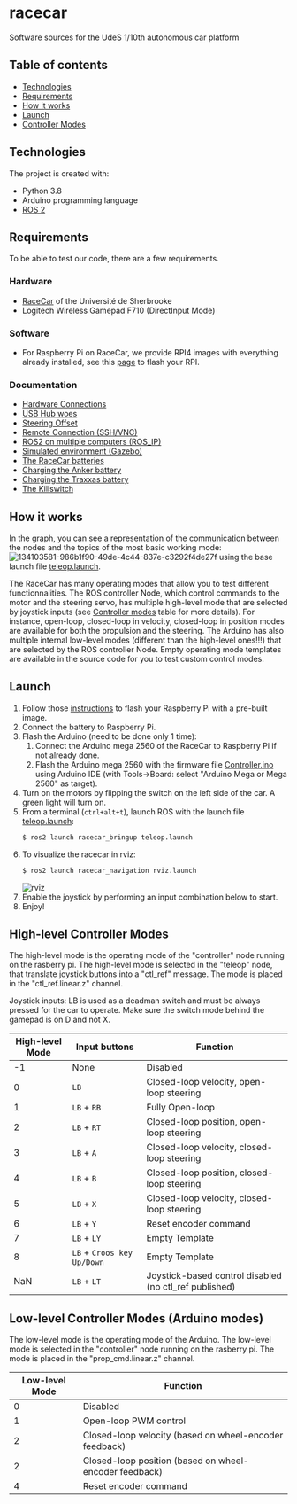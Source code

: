 # racecar
Software sources for the UdeS 1/10th autonomous car platform

## Table of contents
* [Technologies](#technologies)
* [Requirements](#requirements)
* [How it works](#how-it-works)
* [Launch](#launch)
* [Controller Modes](#controller-modes)

## Technologies
The project is created with:
* Python 3.8
* Arduino programming language
* [ROS 2](https://docs.ros.org/en/humble/Installation.html)

## Requirements
To be able to test our code, there are a few requirements.

### Hardware
* [RaceCar](https://cad.onshape.com/documents/9d3f435f340b50b281de3ac4/w/60d94a6915ed0711b2290521/e/45c11c7ee9e7e6dfaec5c7e5) of the Université de Sherbrooke
* Logitech Wireless Gamepad F710 (DirectInput Mode)

### Software
* For Raspberry Pi on RaceCar, we provide RPI4 images with everything already installed, see this [page](https://github.com/SherbyRobotics/racecar/tree/ros2/images#restore-raspberrypi-image) to flash your RPI.

### Documentation
* [Hardware Connections](https://github.com/SherbyRobotics/racecar/blob/ros2/doc/README.md#hardware-connections)
* [USB Hub woes](https://github.com/SherbyRobotics/racecar/blob/ros2/doc/README.md#usb-hub-woes)
* [Steering Offset](https://github.com/SherbyRobotics/racecar/blob/ros2/doc/README.md#steering-offset)
* [Remote Connection (SSH/VNC)](https://github.com/SherbyRobotics/racecar/blob/ros2/doc/README.md#remote-connection-sshvnc)
* [ROS2 on multiple computers (ROS_IP)](https://github.com/SherbyRobotics/racecar/blob/ros2/doc/README.md#ros-on-multiple-computers-ros_ip)
* [Simulated environment (Gazebo)](https://github.com/SherbyRobotics/racecar/blob/ros2/doc/README.md#simulated-environment-gazebo)
* [The RaceCar batteries](https://github.com/SherbyRobotics/racecar/blob/ros2/doc/README.md#the-racecar-batteries)
* [Charging the Anker battery](https://github.com/SherbyRobotics/racecar/blob/ros2/doc/README.md#charging-the-anker-battery)
* [Charging the Traxxas battery](https://github.com/SherbyRobotics/racecar/blob/ros2/doc/README.md#charging-the-traxxas-battery)
* [The Killswitch](https://github.com/SherbyRobotics/racecar/blob/ros2/doc/README.md#the-killswitch)

## How it works
In the graph, you can see a representation of the communication between the nodes and the topics of the most basic working mode:
![134103581-986b1f90-49de-4c44-837e-c3292f4de27f](https://user-images.githubusercontent.com/16725496/134103763-9a2e7839-77fe-411a-9f8b-ce5df9a0cd32.jpg)
using the base launch file [teleop.launch](https://github.com/SherbyRobotics/racecar/blob/dev-ian/racecar_bringup/launch/teleop.launch.py). 

The RaceCar has many operating modes that allow you to test different functionnalities. The ROS controller Node, which control commands to the motor and the steering servo, has multiple high-level mode that are selected by joystick inputs (see [Controller modes](#controller-modes) table for more details). For instance, open-loop, closed-loop in velocity, closed-loop in position modes are available for both the propulsion and the steering.  The Arduino has also multiple internal low-level modes (different than the high-level ones!!!) that are selected by the ROS controller Node. Empty operating mode templates are available in the source code for you to test custom control modes.

## Launch
1. Follow those [instructions](https://github.com/SherbyRobotics/racecar/tree/ros2/images#restore-raspberrypi-image) to flash your Raspberry Pi with a pre-built image.
2. Connect the battery to Raspberry Pi.
2. Flash the Arduino (need to be done only 1 time):
    1. Connect the Arduino mega 2560 of the RaceCar to Raspberry Pi if not already done.
    2. Flash the Arduino mega 2560 with the firmware file [Controller.ino](https://github.com/SherbyRobotics/racecar/blob/dev-ian/racecar_arduino/Controller/Controller.ino) using Arduino IDE (with Tools->Board: select "Arduino Mega or Mega 2560" as target).
3. Turn on the motors by flipping the switch on the left side of the car. A green light will turn on.
4. From a terminal (`ctrl+alt+t`), launch ROS with the launch file [teleop.launch](https://github.com/SherbyRobotics/racecar/tree/ros2/racecar_bringup/launch/teleop.launch):
    ```bash
    $ ros2 launch racecar_bringup teleop.launch
    ```
5. To visualize the racecar in rviz:
    ```bash
    $ ros2 launch racecar_navigation rviz.launch
    ```
    ![](https://github.com/SherbyRobotics/racecar/blob/ros2/doc/racecar_rviz_teleop.jpg "rviz" )
6. Enable the joystick by performing an input combination below to start.
7. Enjoy!

## High-level Controller Modes

The high-level mode is the operating mode of the "controller" node running on the rasberry pi. The high-level mode is selected in the "teleop" node, that translate joystick buttons into a "ctl_ref" message. The mode is placed in the "ctl_ref.linear.z" channel.

Joystick inputs: LB is used as a deadman switch and must be always pressed for the car to operate. Make sure the switch mode behind the gamepad is on D and not X. 

High-level Mode | Input buttons | Function
-|-|-
-1|None| Disabled
0|`LB`| Closed-loop velocity, open-loop steering
1|`LB` + `RB`|Fully Open-loop
2|`LB` + `RT`|Closed-loop position, open-loop steering
3|`LB` + `A`|Closed-loop velocity, closed-loop steering
4|`LB` + `B`|Closed-loop position, closed-loop steering
5|`LB` + `X`|Closed-loop velocity, closed-loop steering
6|`LB` + `Y`|Reset encoder command
7|`LB` + `LY`|Empty Template
8|`LB` + `Croos key Up/Down`| Empty Template
NaN|`LB` + `LT`|Joystick-based control disabled (no ctl_ref published)


## Low-level Controller Modes (Arduino modes)

The low-level mode is the operating mode of the Arduino. The low-level mode is selected in the "controller" node running on the rasberry pi. The mode is placed in the "prop_cmd.linear.z" channel.

Low-level Mode | Function
-|-
0|Disabled
1|Open-loop PWM control
2|Closed-loop velocity (based on wheel-encoder feedback)
2|Closed-loop position (based on wheel-encoder feedback)
4|Reset encoder command

